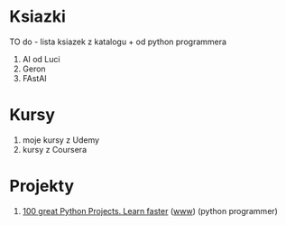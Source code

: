 
# Ksiazki
 TO do - lista ksiazek z katalogu + od python programmera
 1. AI od Luci
 2. Geron
 3. FAstAI

# Kursy
1. moje kursy z Udemy
2. kursy z Coursera

#  Projekty
1. [100 great Python Projects. Learn faster](https://www.youtube.com/watch?v=EY6FFBDp2zw) ([www](https://data-flair.training/blogs/python-project-ideas/)) (python programmer)